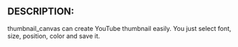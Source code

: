 ## DESCRIPTION:
  thumbnail_canvas can create YouTube thumbnail easily.
  You just select font, size, position, color and save it.
